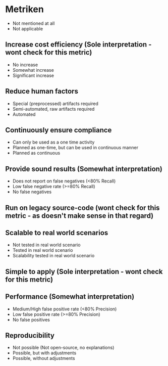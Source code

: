 # Metriken
- Not mentioned at all
- Not applicable

## Increase cost efficiency (Sole interpretation - wont check for this metric)
- No increase
- Somewhat increase
- Significant increase

## Reduce human factors
- Special (preprocessed) artifacts required
- Semi-automated, raw artifacts required
- Automated

## Continuously ensure compliance
- Can only be used as a one time activity
- Planned as one-time, but can be used in continuous manner
- Planned as continuous

## Provide sound results (Somewhat interpretation)
- Does not report on false negatives (<80% Recall)
- Low false negative rate (>=80% Recall)
- No false negatives

## Run on legacy source-code (wont check for this metric - as doesn't make sense in that regard)

## Scalable to real world scenarios
- Not tested in real world scenario
- Tested in real world scenario
- Scalability tested in real world scenario

## Simple to apply (Sole interpretation - wont check for this metric)

## Performance (Somewhat interpretation)
- Medium/High false positive rate (<80% Precision)
- Low false positive rate (>=80% Precision)
- No false positives

## Reproducibility
- Not possible (Not open-source, no explanations)
- Possible, but with adjustments
- Possible, without adjustments